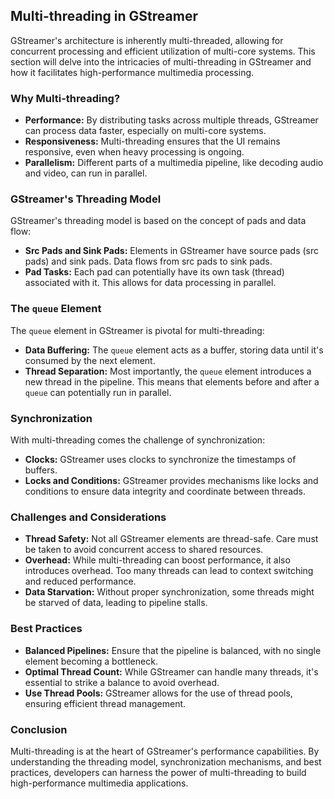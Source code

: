 

## Multi-threading in GStreamer

GStreamer's architecture is inherently multi-threaded, allowing for concurrent processing and efficient utilization of multi-core systems. This section will delve into the intricacies of multi-threading in GStreamer and how it facilitates high-performance multimedia processing.

### Why Multi-threading?

- **Performance:** By distributing tasks across multiple threads, GStreamer can process data faster, especially on multi-core systems.
- **Responsiveness:** Multi-threading ensures that the UI remains responsive, even when heavy processing is ongoing.
- **Parallelism:** Different parts of a multimedia pipeline, like decoding audio and video, can run in parallel.

### GStreamer's Threading Model

GStreamer's threading model is based on the concept of pads and data flow:

- **Src Pads and Sink Pads:** Elements in GStreamer have source pads (src pads) and sink pads. Data flows from src pads to sink pads.
- **Pad Tasks:** Each pad can potentially have its own task (thread) associated with it. This allows for data processing in parallel.

### The `queue` Element

The `queue` element in GStreamer is pivotal for multi-threading:

- **Data Buffering:** The `queue` element acts as a buffer, storing data until it's consumed by the next element.
- **Thread Separation:** Most importantly, the `queue` element introduces a new thread in the pipeline. This means that elements before and after a `queue` can potentially run in parallel.

### Synchronization

With multi-threading comes the challenge of synchronization:

- **Clocks:** GStreamer uses clocks to synchronize the timestamps of buffers.
- **Locks and Conditions:** GStreamer provides mechanisms like locks and conditions to ensure data integrity and coordinate between threads.

### Challenges and Considerations

- **Thread Safety:** Not all GStreamer elements are thread-safe. Care must be taken to avoid concurrent access to shared resources.
- **Overhead:** While multi-threading can boost performance, it also introduces overhead. Too many threads can lead to context switching and reduced performance.
- **Data Starvation:** Without proper synchronization, some threads might be starved of data, leading to pipeline stalls.

### Best Practices

- **Balanced Pipelines:** Ensure that the pipeline is balanced, with no single element becoming a bottleneck.
- **Optimal Thread Count:** While GStreamer can handle many threads, it's essential to strike a balance to avoid overhead.
- **Use Thread Pools:** GStreamer allows for the use of thread pools, ensuring efficient thread management.

### Conclusion

Multi-threading is at the heart of GStreamer's performance capabilities. By understanding the threading model, synchronization mechanisms, and best practices, developers can harness the power of multi-threading to build high-performance multimedia applications.

